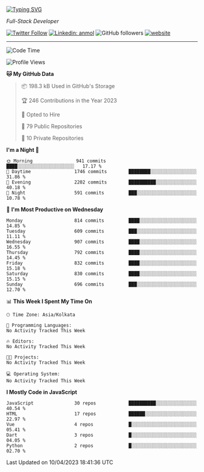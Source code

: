 [![Typing SVG](https://readme-typing-svg.herokuapp.com?lines=HI%2C+I'm+Tonal;I'm+a+Full+Stack+Developer)](https://git.io/typing-svg)

<p><em>Full-Stack Developer</em></p>

[![Twitter Follow](https://img.shields.io/twitter/follow/tonalmathew?style=flat)](https://twitter.com/intent/follow?screen_name=tonalmathew)
[![Linkedin: anmol](https://img.shields.io/badge/tonal-mathew?style=flat-square&logo=Linkedin&logoColor=white&link=https://www.linkedin.com/in/tonal-mathew/)](https://www.linkedin.com/in/tonal-mathew/)
![GitHub followers](https://img.shields.io/github/followers/tonalmathew?label=Follow&style=social)
[![website](https://img.shields.io/badge/Website-46a2f1.svg?&style=flat-square&logo=Google-Chrome&logoColor=white&link=http://tonalmathew.github.io/)](http://tonalmathew.github.io/)

---
<!--START_SECTION:waka-->
![Code Time](http://img.shields.io/badge/Code%20Time-996%20hrs%2040%20mins-blue)

![Profile Views](http://img.shields.io/badge/Profile%20Views-0-blue)

**🐱 My GitHub Data** 

> 📦 198.3 kB Used in GitHub's Storage 
 > 
> 🏆 246 Contributions in the Year 2023
 > 
> 💼 Opted to Hire
 > 
> 📜 79 Public Repositories 
 > 
> 🔑 10 Private Repositories 
 > 
**I'm a Night 🦉** 

```text
🌞 Morning                941 commits         ████░░░░░░░░░░░░░░░░░░░░░   17.17 % 
🌆 Daytime                1746 commits        ████████░░░░░░░░░░░░░░░░░   31.86 % 
🌃 Evening                2202 commits        ██████████░░░░░░░░░░░░░░░   40.18 % 
🌙 Night                  591 commits         ███░░░░░░░░░░░░░░░░░░░░░░   10.78 % 
```
📅 **I'm Most Productive on Wednesday** 

```text
Monday                   814 commits         ████░░░░░░░░░░░░░░░░░░░░░   14.85 % 
Tuesday                  609 commits         ███░░░░░░░░░░░░░░░░░░░░░░   11.11 % 
Wednesday                907 commits         ████░░░░░░░░░░░░░░░░░░░░░   16.55 % 
Thursday                 792 commits         ████░░░░░░░░░░░░░░░░░░░░░   14.45 % 
Friday                   832 commits         ████░░░░░░░░░░░░░░░░░░░░░   15.18 % 
Saturday                 830 commits         ████░░░░░░░░░░░░░░░░░░░░░   15.15 % 
Sunday                   696 commits         ███░░░░░░░░░░░░░░░░░░░░░░   12.70 % 
```


📊 **This Week I Spent My Time On** 

```text
🕑︎ Time Zone: Asia/Kolkata

💬 Programming Languages: 
No Activity Tracked This Week

🔥 Editors: 
No Activity Tracked This Week

🐱‍💻 Projects: 
No Activity Tracked This Week

💻 Operating System: 
No Activity Tracked This Week
```

**I Mostly Code in JavaScript** 

```text
JavaScript               30 repos            ██████████░░░░░░░░░░░░░░░   40.54 % 
HTML                     17 repos            ██████░░░░░░░░░░░░░░░░░░░   22.97 % 
Vue                      4 repos             █░░░░░░░░░░░░░░░░░░░░░░░░   05.41 % 
Dart                     3 repos             █░░░░░░░░░░░░░░░░░░░░░░░░   04.05 % 
Python                   2 repos             █░░░░░░░░░░░░░░░░░░░░░░░░   02.70 % 
```




 Last Updated on 10/04/2023 18:41:36 UTC
<!--END_SECTION:waka-->
